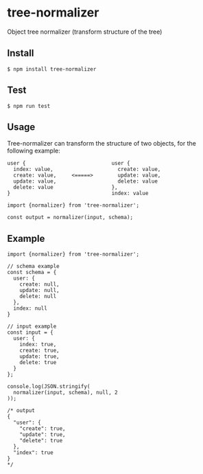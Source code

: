 # tree-normalizer
Object tree normalizer (transform structure of the tree)

## Install
```$ npm install tree-normalizer```

## Test
```$ npm run test```

## Usage
Tree-normalizer can transform the structure of two objects, for the following example:
```
user {                            user { 
  index: value,                     create: value,
  create: value,     <=====>        update: value,
  update: value,                    delete: value
  delete: value                   },
}                                 index: value
```
```
import {normalizer} from 'tree-normalizer';

const output = normalizer(input, schema);
```

## Example
```
import {normalizer} from 'tree-normalizer';

// schema example
const schema = {
  user: {
    create: null,
    update: null,
    delete: null
  },
  index: null
}

// input example
const input = {
  user: {
    index: true,
    create: true,
    update: true,
    delete: true
  }
};

console.log(JSON.stringify(
  normalizer(input, schema), null, 2
));

/* output
{
  "user": {
    "create": true,
    "update": true,
    "delete": true
  },
  "index": true
}
*/

```
